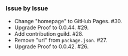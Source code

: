 ### Issue by Issue

 * Change "homepage" to GitHub Pages. #30.
 * Upgrade Proof to 0.0.44. #29.
 * Add contribution guild. #28.
 * Remove "url" from `package.json`. #27.
 * Upgrade Proof to 0.0.42. #26.
